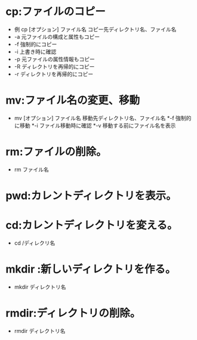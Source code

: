 
# cp:ファイルのコピー

* 例  cp [オプション] ファイル名 コピー先ディレクトリ名、ファイル名
* -a 元ファイルの構成と属性もコピー
* -f 強制的にコピー
* -i 上書き時に確認
* -p 元ファイルの属性情報もコピー
* -R ディレクトリを再帰的にコピー
* -r ディレクトリを再帰的にコピー


# mv:ファイル名の変更、移動
* mv [オプション] ファイル名 移動先ディレクトリ名、ファイル名
*-f	強制的に移動
*-i	ファイル移動時に確認
*-v	移動する前にファイル名を表示

# rm:ファイルの削除。
* rm ファイル名

# pwd:カレントディレクトリを表示。

# cd:カレントディレクトリを変える。
* cd /ディレクリ名

# mkdir :新しいディレクトリを作る。
* mkdir ディレクトリ名

# rmdir:ディレクトリの削除。
* rmdir ディレクトリ名